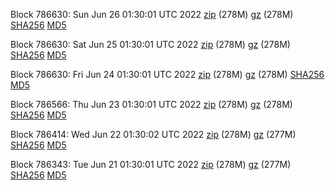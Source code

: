 Block 786630: Sun Jun 26 01:30:01 UTC 2022 [zip](https://files.01coin.io/mainnet/2022-06-26/bootstrap.dat.zip) (278M) [gz](https://files.01coin.io/mainnet/2022-06-26/bootstrap.dat.tar.gz) (278M) [SHA256](https://files.01coin.io/mainnet/2022-06-26/sha256.txt) [MD5](https://files.01coin.io/mainnet/2022-06-26/md5.txt)

Block 786630: Sat Jun 25 01:30:01 UTC 2022 [zip](https://files.01coin.io/mainnet/2022-06-25/bootstrap.dat.zip) (278M) [gz](https://files.01coin.io/mainnet/2022-06-25/bootstrap.dat.tar.gz) (278M) [SHA256](https://files.01coin.io/mainnet/2022-06-25/sha256.txt) [MD5](https://files.01coin.io/mainnet/2022-06-25/md5.txt)

Block 786630: Fri Jun 24 01:30:01 UTC 2022 [zip](https://files.01coin.io/mainnet/2022-06-24/bootstrap.dat.zip) (278M) [gz](https://files.01coin.io/mainnet/2022-06-24/bootstrap.dat.tar.gz) (278M) [SHA256](https://files.01coin.io/mainnet/2022-06-24/sha256.txt) [MD5](https://files.01coin.io/mainnet/2022-06-24/md5.txt)

Block 786566: Thu Jun 23 01:30:01 UTC 2022 [zip](https://files.01coin.io/mainnet/2022-06-23/bootstrap.dat.zip) (278M) [gz](https://files.01coin.io/mainnet/2022-06-23/bootstrap.dat.tar.gz) (278M) [SHA256](https://files.01coin.io/mainnet/2022-06-23/sha256.txt) [MD5](https://files.01coin.io/mainnet/2022-06-23/md5.txt)

Block 786414: Wed Jun 22 01:30:02 UTC 2022 [zip](https://files.01coin.io/mainnet/2022-06-22/bootstrap.dat.zip) (278M) [gz](https://files.01coin.io/mainnet/2022-06-22/bootstrap.dat.tar.gz) (277M) [SHA256](https://files.01coin.io/mainnet/2022-06-22/sha256.txt) [MD5](https://files.01coin.io/mainnet/2022-06-22/md5.txt)

Block 786343: Tue Jun 21 01:30:01 UTC 2022 [zip](https://files.01coin.io/mainnet/2022-06-21/bootstrap.dat.zip) (278M) [gz](https://files.01coin.io/mainnet/2022-06-21/bootstrap.dat.tar.gz) (277M) [SHA256](https://files.01coin.io/mainnet/2022-06-21/sha256.txt) [MD5](https://files.01coin.io/mainnet/2022-06-21/md5.txt)
